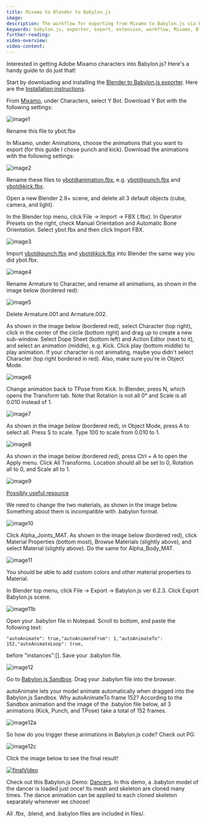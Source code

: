 ```yaml
---
title: Mixamo to Blender to Babylon.js
image: 
description: The workflow for exporting from Mixamo to Babylon.js via Blender.
keywords: babylon.js, exporter, export, extension, workflow, Mixamo, Blender
further-reading:
video-overview:
video-content:
---
```


Interested in getting Adobe Mixamo characters into Babylon.js? Here's a handy guide to do just that!

Start by downloading and installing the [Blender to Babylon.js exporter](https://github.com/BabylonJS/BlenderExporter). Here are the [Installation instructions](/extensions/Exporters/Blender#installation).

From [Mixamo](https://www.mixamo.com), under Characters, select Y Bot. Download Y Bot with the following settings:

![image1](/img/exporters/mixamo/1.png)

Rename this file to ybot.fbx

In Mixamo, under Animations, choose the animations that you want to export (for this guide I chose punch and kick). Download the animations with the following settings:

![image2](/img/exporters/mixamo/2.png)

Rename these files to ybot@animation.fbx, e.g. ybot@punch.fbx and ybot@kick.fbx.

Open a new Blender 2.8+ scene, and delete all 3 default objects (cube, camera, and light).

In the Blender top menu, click File → Import → FBX (.fbx). In Operator Presets on the right, check Manual Orientation and Automatic Bone Orientation. Select ybot.fbx and then click Import FBX.

![image3](/img/exporters/mixamo/3.png)

Import ybot@punch.fbx and ybot@kick.fbx into Blender the same way you did ybot.fbx.

![image4](/img/exporters/mixamo/4.png)

Rename Armature to Character, and rename all animations, as shown in the image below (bordered red):

![image5](/img/exporters/mixamo/5.png)

Delete Armature.001 and Armature.002.

As shown in the image below (bordered red), select Character (top right), click in the center of the circle (bottom right) and drag up to create a new sub-window. Select Dope Sheet (bottom left) and Action Editor (next to it), and select an animation (middle), e.g. Kick. Click play (bottom middle) to play animation. If your character is not animating, maybe you didn't select Character (top right bordered in red). Also, make sure you're in Object Mode.

![image6](/img/exporters/mixamo/6a.png)

Change animation back to TPose from Kick. In Blender, press N, which opens the Transform tab. Note that Rotation is not all 0° and Scale is all 0.010 instead of 1.

![image7](/img/exporters/mixamo/7a.png)

As shown in the image below (bordered red), in Object Mode, press A to select all. Press S to scale. Type 100 to scale from 0.010 to 1.

![image8](/img/exporters/mixamo/8.png)

As shown in the image below (bordered red), press Ctrl + A to open the Apply menu. Click All Transforms. Location should all be set to 0, Rotation all to 0, and Scale all to 1.

![image9](/img/exporters/mixamo/9.png)

[Possibly useful resource](https://blender.stackexchange.com/questions/24839/how-do-i-resize-an-armature-without-ruining-its-poses)

We need to change the two materials, as shown in the image below. Something about them is incompatible with .babylon format.

![image10](/img/exporters/mixamo/10.png)

Click Alpha_Joints_MAT. As shown in the image below (bordered red), click Material Properties (bottom most), Browse Materials (slightly above), and select Material (slightly above). Do the same for Alpha_Body_MAT.

![image11](/img/exporters/mixamo/11.png)

You should be able to add custom colors and other material properties to Material.

In Blender top menu, click File → Export → Babylon.js ver 6.2.3. Click Export Babylon.js scene.

![image11b](/img/exporters/mixamo/11b.png)

Open your .babylon file in Notepad. Scroll to bottom, and paste the following text:

```
"autoAnimate": true,"autoAnimateFrom": 1,"autoAnimateTo": 152,"autoAnimateLoop": true,
```

before "instances":[]. Save your .babylon file.

![image12](/img/exporters/mixamo/12.png)

Go to [Babylon.js Sandbox](https://sandbox.babylonjs.com/). Drag your .babylon file into the browser.

autoAnimate lets your model animate automatically when dragged into the Babylon.js Sandbox. Why autoAnimateTo frame 152? According to the Sandbox animation and the image of the .babylon file below, all 3 animations (Kick, Punch, and TPose) take a total of 152 frames.

![image12a](/img/exporters/mixamo/12a.png)

So how do you trigger these animations in Babylon.js code? Check out PG: <Playground id="#BCU1XR#0" title="Animation Blending" description="Triggering Mixamo animations."/> 

![image12c](/img/exporters/mixamo/12c.png)

Click the image below to see the final result!

[![finalVideo](https://img.youtube.com/vi/_f4z--WKsU4/0.jpg)](https://www.youtube.com/watch?v=_f4z--WKsU4)

Check out this Babylon.js Demo: [Dancers](https://www.babylonjs.com/demos/dancers/). In this demo, a .babylon model of the dancer is loaded just once! Its mesh and skeleton are cloned many times. The dance animation can be applied to each cloned skeleton separately whenever we choose!

All .fbx, .blend, and .babylon files are included in files/.





